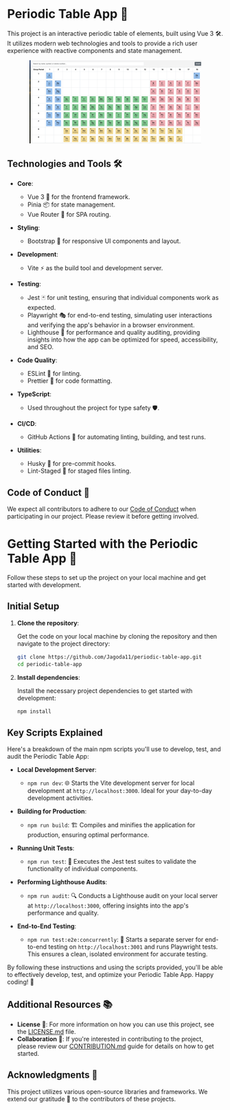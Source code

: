 # Periodic Table App 🧪

This project is an interactive periodic table of elements, built using Vue 3 🛠️. It utilizes modern web technologies and tools to provide a rich user experience with reactive components and state management.

<p align="center">
  <img src="./assets/periodic-table-vue.png" alt="Screenshot of the app" width="400"/>
</p>

## Technologies and Tools 🛠️

- **Core**:
  - Vue 3 🖖 for the frontend framework.
  - Pinia 📦 for state management.
  - Vue Router 🚦 for SPA routing.
  
- **Styling**:
  - Bootstrap 🎨 for responsive UI components and layout.
  
- **Development**:
  - Vite ⚡ as the build tool and development server.
  
- **Testing**:
  - Jest 🃏 for unit testing, ensuring that individual components work as expected.
  - Playwright 🎭 for end-to-end testing, simulating user interactions and verifying the app's behavior in a browser environment.
  - Lighthouse 🌅 for performance and quality auditing, providing insights into how the app can be optimized for speed, accessibility, and SEO.
  
- **Code Quality**:
  - ESLint 🧹 for linting.
  - Prettier 🎨 for code formatting.
  
- **TypeScript**:
  - Used throughout the project for type safety 🛡️.
  
- **CI/CD**:
  - GitHub Actions 🚀 for automating linting, building, and test runs.
  
- **Utilities**:
  - Husky 🐶 for pre-commit hooks.
  - Lint-Staged 🚩 for staged files linting.

## Code of Conduct 📜

We expect all contributors to adhere to our [Code of Conduct](./CODE_OF_CONDUCT.md) when participating in our project. Please review it before getting involved.

# Getting Started with the Periodic Table App 🚀

Follow these steps to set up the project on your local machine and get started with development.

## Initial Setup

1. **Clone the repository**:

   Get the code on your local machine by cloning the repository and then navigate to the project directory:

    ```bash
    git clone https://github.com/Jagoda11/periodic-table-app.git
    cd periodic-table-app
    ```

2. **Install dependencies**:

   Install the necessary project dependencies to get started with development:

    ```bash
    npm install
    ```

## Key Scripts Explained

Here's a breakdown of the main npm scripts you'll use to develop, test, and audit the Periodic Table App:

- **Local Development Server**:
  - `npm run dev`: 🌐 Starts the Vite development server for local development at `http://localhost:3000`. Ideal for your day-to-day development activities.

- **Building for Production**:
  - `npm run build`: 🏗️ Compiles and minifies the application for production, ensuring optimal performance.

- **Running Unit Tests**:
  - `npm run test`: 🧪 Executes the Jest test suites to validate the functionality of individual components.

- **Performing Lighthouse Audits**:
  - `npm run audit`: 🔍 Conducts a Lighthouse audit on your local server at `http://localhost:3000`, offering insights into the app's performance and quality.

- **End-to-End Testing**:
  - `npm run test:e2e:concurrently`: 🤖 Starts a separate server for end-to-end testing on `http://localhost:3001` and runs Playwright tests. This ensures a clean, isolated environment for accurate testing.

By following these instructions and using the scripts provided, you'll be able to effectively develop, test, and optimize your Periodic Table App. Happy coding! 🎉

## Additional Resources 📚

- **License** 📄: For more information on how you can use this project, see the [LICENSE.md](./LICENSE.md) file.
- **Collaboration** 👥: If you're interested in contributing to the project, please review our [CONTRIBUTION.md](./CONTRIBUTION.md) guide for details on how to get started.

## Acknowledgments 🙏

This project utilizes various open-source libraries and frameworks. We extend our gratitude 🙌 to the contributors of these projects.
